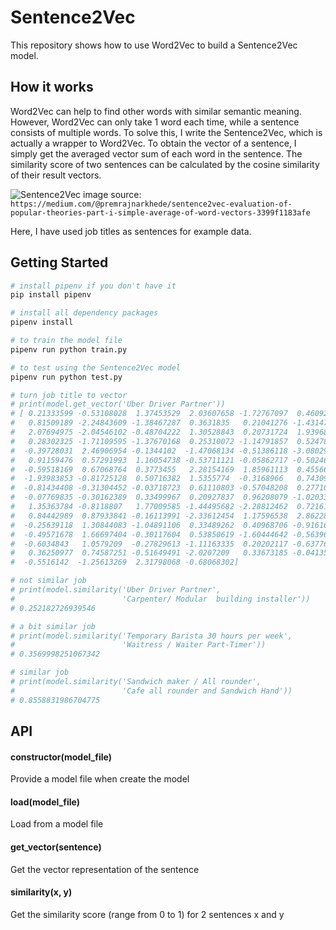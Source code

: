 Sentence2Vec
=======

This repository shows how to use Word2Vec to build a Sentence2Vec model.

## How it works

Word2Vec can help to find other words with similar semantic meaning. However, Word2Vec can only take 1 word each time, while a sentence consists of multiple words. To solve this, I write the Sentence2Vec, which is actually a wrapper to Word2Vec. To obtain the vector of a sentence, I simply get the averaged vector sum of each word in the sentence. The similarity score of two sentences can be calculated by the cosine similarity of their result vectors.

![Sentence2Vec](https://cdn-images-1.medium.com/max/1600/1*w0ArFOVkn2hPhG-bW89MIg.png)
image source: `https://medium.com/@premrajnarkhede/sentence2vec-evaluation-of-popular-theories-part-i-simple-average-of-word-vectors-3399f1183afe`

Here, I have used job titles as sentences for example data.

## Getting Started

```sh
# install pipenv if you don't have it
pip install pipenv

# install all dependency packages
pipenv install

# to train the model file
pipenv run python train.py

# to test using the Sentence2Vec model
pipenv run python test.py

# turn job title to vector
# print(model.get_vector('Uber Driver Partner'))
# [ 0.21333599 -0.53108028  1.37453529  2.03607658 -1.72767097  0.46092097
#   0.81509189 -2.24843609 -1.38467287  0.3631835   0.21041276 -1.43147987
#   2.07694975 -2.04546102 -0.48704222  1.30528843  0.20731724  1.93968257
#   0.28302325 -1.71109595 -1.37670168  0.25310072 -1.14791857  0.52478451
#  -0.39728031  2.46906954 -0.1344102  -1.47068134 -0.51386118 -3.08029145
#   0.91159476  0.57291993  1.16054738 -0.53711121 -0.05862717 -0.50246223
#  -0.59518169  0.67068764  0.3773455   2.28154169  1.85961113  0.45566744
#  -1.93983853 -0.81725128  0.50716382  1.5355774  -0.3168966   0.7430951
#  -0.81434408 -0.31304452 -0.03718723  0.61110803 -0.57048208  0.27710366
#  -0.07769835 -0.30162389  0.33499967  0.20927837  0.96208079 -1.02033632
#   1.35363784 -0.8118807   1.77009585 -1.44495682 -2.28812462  0.72161403
#   0.84442989  0.87933841 -0.16113991 -2.33612454  1.17596538  2.86228576
#  -0.25639118  1.30844083 -1.04891106  0.33489262  0.40968706 -0.91616195
#  -0.49571678  1.66697404 -0.30117604  0.53850619 -1.60444642 -0.56396668
#  -0.6034843   1.0579209  -0.27829613 -1.11163335  0.20202117 -0.63776878
#   0.36250977  0.74587251 -0.51649491 -2.0207209   0.33673185 -0.04135378
#  -0.5516142  -1.25613269  2.31798068 -0.68068302]

# not similar job
# print(model.similarity('Uber Driver Partner',
#                        'Carpenter/ Modular  building installer'))
# 0.252182726939546

# a bit similar job
# print(model.similarity('Temporary Barista 30 hours per week',
#                        'Waitress / Waiter Part-Timer'))
# 0.3569998251067342

# similar job
# print(model.similarity('Sandwich maker / All rounder',
#                        'Cafe all rounder and Sandwich Hand'))
# 0.8558831986704775
```

## API

#### constructor(model_file)

Provide a model file when create the model

#### load(model_file)

Load from a model file

#### get_vector(sentence)

Get the vector representation of the sentence

#### similarity(x, y)

Get the similarity score (range from 0 to 1) for 2 sentences x and y
